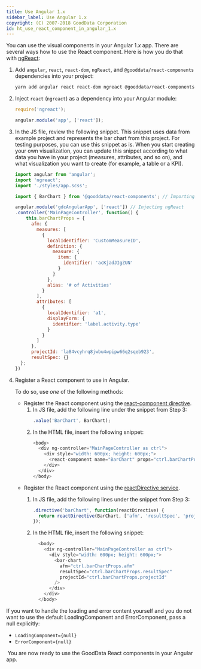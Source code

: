 ```yaml
---
title: Use Angular 1.x
sidebar_label: Use Angular 1.x
copyright: (C) 2007-2018 GoodData Corporation
id: ht_use_react_component_in_angular_1.x
---
```


You can use the visual components in your Angular 1._x_ app. There are several ways how to use the React component. Here is how you do that with [ngReact](http://ngreact.github.io/ngReact/):

1. Add `angular`, `react`, `react-dom`, `ngReact`, and `@gooddata/react-components` dependencies into your project:
    ```bash
    yarn add angular react react-dom ngreact @gooddata/react-components
    ```

2. Inject `react` \(`ngreact`\) as a dependency into your Angular module:
    ```javascript
    require('ngreact');

    angular.module('app', ['react']);
    ```

3. In the JS file, review the following snippet.
   This snippet uses data from example project and represents the bar chart from this project. For testing purposes, you can use this snippet as is.
   When you start creating your own visualization, you can update this snippet according to what data you have in your project \(measures, attributes, and so on\), and what visualization you want to create \(for example, a table or a KPI\).
    ```javascript
    import angular from 'angular';
    import 'ngreact';
    import './styles/app.scss';
    
    import { BarChart } from '@gooddata/react-components'; // Importing the required components
    
    angular.module('gdcAngularApp', ['react']) // Injecting ngReact
    .controller('MainPageController', function() {
        this.barChartProps = {
          afm: {
            measures: [
              {
                localIdentifier: 'CustomMeasureID',
                definition: {
                  measure: {
                    item: {
                      identifier: 'acKjadJIgZUN'
                    }
                  }
                },
                alias: '# of Activities'
              }
            ],
            attributes: [
              {
                localIdentifier: 'a1',
                displayForm: {
                  identifier: 'label.activity.type'
                }
              }
            ]
          },
          projectId: 'la84vcyhrq8jwbu4wpipw66q2sqeb923',
          resultSpec: {}
      };
    })
    ```

4. Register a React component to use in Angular.
 
   To do so, use _one_ of the following methods:
   * Register the React component using the
     [react-component directive](https://github.com/ngReact/ngReact#the-react-component-directive).
     1. In JS file, add the following line under the snippet from Step 3:
        ```javascript
        .value('BarChart', BarChart);
        ```
     2. In the HTML file, insert the following snippet:
        ```javascript
        <body>
          <div ng-controller="MainPageController as ctrl">
            <div style="width: 600px; height: 600px;">
              <react-component name="BarChart" props="ctrl.barChartProps"/>
            </div>
          </div>
        </body>
        ```
   * Register the React component using the
     [reactDirective service](https://github.com/ngReact/ngReact#the-reactdirective-service).
     1. In JS file, add the following lines under the snippet from Step 3:
        ```javascript
        .directive('barChart', function(reactDirective) {
          return reactDirective(BarChart, ['afm', 'resultSpec', 'projectId']);
        });
        ```

     2. In the HTML file, insert the following snippet:
        ```javascript
          <body>
            <div ng-controller="MainPageController as ctrl">
              <div style="width: 600px; height: 600px;">
                <bar-chart
                  afm="ctrl.barChartProps.afm"
                  resultSpec="ctrl.barChartProps.resultSpec"
                  projectId="ctrl.barChartProps.projectId"
                />
              </div>
            </div>
          </body>
        ```

If you want to handle the loading and error content yourself and you do not want to use the default LoadingComponent and ErrorComponent, pass a null explicitly:

* `LoadingComponent={null}`
* `ErrorComponent={null}`

 You are now ready to use the GoodData React components in your Angular app.
